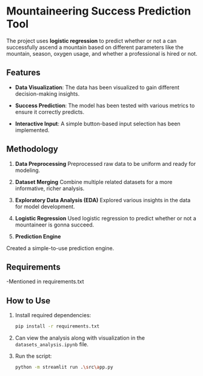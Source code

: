 # Mountaineering Success Prediction Tool

The project uses **logistic regression** to predict whether or not a can successfully ascend a mountain based on different parameters like the mountain, season, oxygen usage, and whether a professional is hired or not.

## Features

- **Data Visualization**: The data has been visualized to gain different decision-making insights.

- **Success Prediction**: The model has been tested with various metrics to ensure it correctly predicts.

- **Interactive Input**: A simple button-based input selection has been implemented.

 

## Methodology

 

1. **Data Preprocessing**
Preprocessed raw data to be uniform and ready for modeling.

2. **Dataset Merging**
Combine multiple related datasets for a more informative, richer analysis.

3. **Exploratory Data Analysis (EDA)**
Explored various insights in the data for model development.

4. **Logistic Regression**
Used logistic regression to predict whether or not a mountaineer is gonna succeed.

5. **Prediction Engine**

Created a simple-to-use prediction engine.

## Requirements

-Mentioned in requirements.txt

## How to Use

1. Install required dependencies: 
    ```bash
    pip install -r requirements.txt
    ```

2. Can view the analysis along with visualization in the `datasets_analysis.ipynb` file.

3. Run the script:
    ```bash
    python -m streamlit run .\src\app.py
    ```

